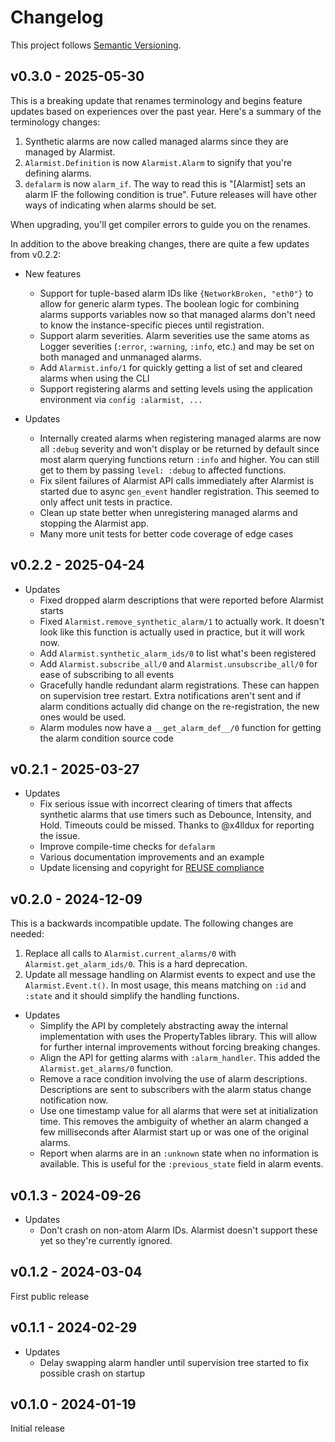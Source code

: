 # Changelog

This project follows [Semantic Versioning](https://semver.org/spec/v2.0.0.html).

## v0.3.0 - 2025-05-30

This is a breaking update that renames terminology and begins feature updates
based on experiences over the past year. Here's a summary of the terminology
changes:

1. Synthetic alarms are now called managed alarms since they are managed by
   Alarmist.
2. `Alarmist.Definition` is now `Alarmist.Alarm` to signify that you're
   defining alarms.
3. `defalarm` is now `alarm_if`. The way to read this is "[Alarmist] sets an
   alarm IF the following condition is true". Future releases will have other
   ways of indicating when alarms should be set.

When upgrading, you'll get compiler errors to guide you on the renames.

In addition to the above breaking changes, there are quite a few updates from
v0.2.2:

* New features
  * Support for tuple-based alarm IDs like `{NetworkBroken, "eth0"}` to allow
    for generic alarm types.  The boolean logic for combining alarms supports
    variables now so that managed alarms don't need to know the
    instance-specific pieces until registration.
  * Support alarm severities. Alarm severities use the same atoms as Logger
    severities (`:error`, `:warning`, `:info`, etc.) and may be set on both
    managed and unmanaged alarms.
  * Add `Alarmist.info/1` for quickly getting a list of set and cleared alarms
    when using the CLI
  * Support registering alarms and setting levels using the application
    environment via `config :alarmist, ...`

* Updates
  * Internally created alarms when registering managed alarms are now all
    `:debug` severity and won't display or be returned by default since most
    alarm querying functions return `:info` and higher. You can still get to
    them by passing `level: :debug` to affected functions.
  * Fix silent failures of Alarmist API calls immediately after Alarmist is
    started due to async `gen_event` handler registration. This seemed to only
    affect unit tests in practice.
  * Clean up state better when unregistering managed alarms and stopping the
    Alarmist app.
  * Many more unit tests for better code coverage of edge cases

## v0.2.2 - 2025-04-24

* Updates
  * Fixed dropped alarm descriptions that were reported before Alarmist starts
  * Fixed `Alarmist.remove_synthetic_alarm/1` to actually work. It doesn't look
    like this function is actually used in practice, but it will work now.
  * Add `Alarmist.synthetic_alarm_ids/0` to list what's been registered
  * Add `Alarmist.subscribe_all/0` and `Alarmist.unsubscribe_all/0` for ease of
    subscribing to all events
  * Gracefully handle redundant alarm registrations. These can happen on
    supervision tree restart. Extra notifications aren't sent and if alarm
    conditions actually did change on the re-registration, the new ones would be
    used.
  * Alarm modules now have a `__get_alarm_def__/0` function for getting the
    alarm condition source code

## v0.2.1 - 2025-03-27

* Updates
  * Fix serious issue with incorrect clearing of timers that affects synthetic
    alarms that use timers such as Debounce, Intensity, and Hold. Timeouts could
    be missed. Thanks to @x4lldux for reporting the issue.
  * Improve compile-time checks for `defalarm`
  * Various documentation improvements and an example
  * Update licensing and copyright for [REUSE compliance](https://reuse.software/)

## v0.2.0 - 2024-12-09

This is a backwards incompatible update. The following changes are needed:

1. Replace all calls to `Alarmist.current_alarms/0` with
   `Alarmist.get_alarm_ids/0`. This is a hard deprecation.
2. Update all message handling on Alarmist events to expect and use the
   `Alarmist.Event.t()`. In most usage, this means matching on `:id` and
   `:state` and it should simplify the handling functions.

* Updates
  * Simplify the API by completely abstracting away the internal implementation
    with uses the PropertyTables library. This will allow for further internal
    improvements without forcing breaking changes.
  * Align the API for getting alarms with `:alarm_handler`. This added the
    `Alarmist.get_alarms/0` function.
  * Remove a race condition involving the use of alarm descriptions.
    Descriptions are sent to subscribers with the alarm status change
    notification now.
  * Use one timestamp value for all alarms that were set at initialization time.
    This removes the ambiguity of whether an alarm changed a few milliseconds
    after Alarmist start up or was one of the original alarms.
  * Report when alarms are in an `:unknown` state when no information is
    available. This is useful for the `:previous_state` field in alarm events.

## v0.1.3 - 2024-09-26

* Updates
  * Don't crash on non-atom Alarm IDs. Alarmist doesn't support these yet so
    they're currently ignored.

## v0.1.2 - 2024-03-04

First public release

## v0.1.1 - 2024-02-29

* Updates
  * Delay swapping alarm handler until supervision tree started to fix possible
    crash on startup

## v0.1.0 - 2024-01-19

Initial release

